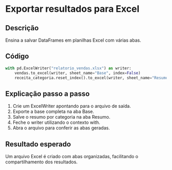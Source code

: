 # Exportar resultados para Excel

## Descrição
Ensina a salvar DataFrames em planilhas Excel com várias abas.

## Código
```python
with pd.ExcelWriter("relatorio_vendas.xlsx") as writer:
    vendas.to_excel(writer, sheet_name="Base", index=False)
    receita_categoria.reset_index().to_excel(writer, sheet_name="Resumo", index=False)
```

## Explicação passo a passo
1. Crie um ExcelWriter apontando para o arquivo de saída.
2. Exporte a base completa na aba Base.
3. Salve o resumo por categoria na aba Resumo.
4. Feche o writer utilizando o contexto with.
5. Abra o arquivo para conferir as abas geradas.

## Resultado esperado
Um arquivo Excel é criado com abas organizadas, facilitando o compartilhamento dos resultados.
